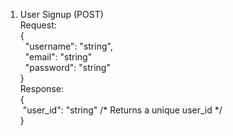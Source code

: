 1. User Signup (POST)  
   Request:  
   {  
   &nbsp;&nbsp;"username": "string",  
   &nbsp;&nbsp;"email": "string"  
   &nbsp;&nbsp;"password": "string"  
   }  
   Response:  
  {  
  &nbsp;"user_id": "string" /* Returns a unique user_id */  
  }    
